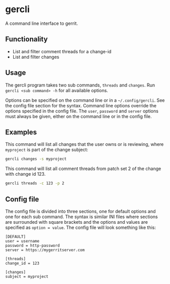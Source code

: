 # gercli

A command line interface to gerrit.

## Functionality

- List and filter comment threads for a change-id
- List and filter changes

## Usage

The gercli program takes two sub commands, `threads` and `changes`. Run `gercli
<sub command> -h` for all available options.

Options can be specified on the command line or in a `~/.config/gercli`. See the
config file section for the syntax. Command line options override the options
specified in the config file. The `user`, `password` and `server` options must
always be given, either on the command line or in the config file.

## Examples

This command will list all changes that the user owns or is reviewing, where
`myproject` is part of the change subject:

```sh
gercli changes -s myproject
```

This command will list all comment threads from patch set 2 of the change with
change id 123.

```sh
gercli threads -c 123 -p 2
```

## Config file

The config file is divided into three sections, one for default options and one
for each sub command. The syntax is similar INI files where sections are
surrounded with square brackets and the options and values are specified as
`option = value`. The config file will look something like this: 

```dosini
[DEFAULT]
user = username
password = http-password
server = https://mygerritserver.com

[threads]
change_id = 123

[changes]
subject = myproject
```
